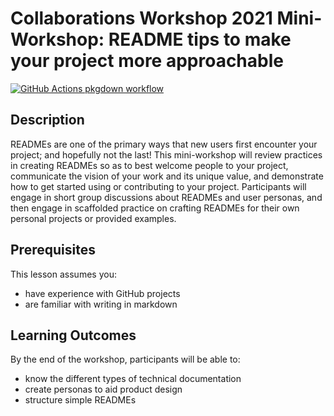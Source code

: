 
<!-- README.md is generated from README.Rmd. Please edit that file -->

# Collaborations Workshop 2021 Mini-Workshop: README tips to make your project more approachable

<!-- badges: start -->

[![GitHub Actions pkgdown
workflow](https://github.com/ha0ye/CW21-README-tips/workflows/pkgdown/badge.svg)](https://github.com/ha0ye/CW21-README-tips/actions?query=workflow%3Apkgdown)

<!-- badges: end -->

## Description

READMEs are one of the primary ways that new users first encounter your
project; and hopefully not the last\! This mini-workshop will review
practices in creating READMEs so as to best welcome people to your
project, communicate the vision of your work and its unique value, and
demonstrate how to get started using or contributing to your project.
Participants will engage in short group discussions about READMEs and
user personas, and then engage in scaffolded practice on crafting
READMEs for their own personal projects or provided examples.

## Prerequisites

This lesson assumes you:

  - have experience with GitHub projects
  - are familiar with writing in markdown

## Learning Outcomes

By the end of the workshop, participants will be able to:

  - know the different types of technical documentation
  - create personas to aid product design
  - structure simple READMEs

